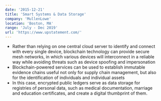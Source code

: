 ```yaml
---
date: '2015-12-21'
title: 'Smart Systems & Data Storage'
company: 'MullenLowe'
location: 'Boston, MA'
range: 'July - Dec 2019'
url: 'https://www.upstatement.com/'
---
```


- Rather than relying on one central cloud server to identify and connect with every single device, blockchain technology can provide secure mesh networks, in which various devices will interconnect in a reliable way while avoiding threats such as device spoofing and impersonation
- Blockchain-powered services can be used to establish immutable evidence chains useful not only for supply chain management, but also for the identification of individuals and individual assets
- In this case, encrypted public ledgers serve as data storage for registries of personal data, such as medical documentation, marriage and education certificates, and create a digital thumbprint of them.
